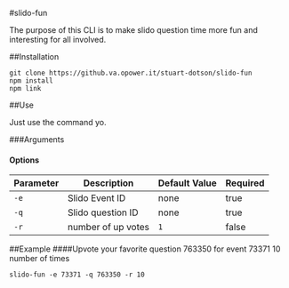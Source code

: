 #slido-fun

The purpose of this CLI is to make slido question time more fun and interesting for all involved.

##Installation

```
git clone https://github.va.opower.it/stuart-dotson/slido-fun
npm install
npm link
```

##Use

Just use the command yo.

###Arguments
#### Options
|Parameter|Description|Default Value|Required|
|---|---|---|---|
|`-e`|Slido Event ID|none|true|
|`-q`|Slido question ID|none|true|
|`-r`|number of up votes|`1`|false|

##Example
####Upvote your favorite question 763350 for event 73371 10 number of times
```
slido-fun -e 73371 -q 763350 -r 10
```
